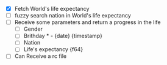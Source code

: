 - [x] Fetch World's life expectancy
- [ ] fuzzy search nation in World's life expectancy
- [ ] Receive some parameters and return a progress in the life
  - [ ] Gender
  - [ ] Brithday \* - {date} {timestamp}
  - [ ] Nation
  - [ ] Life's expectancy {f64}
- [ ] Can Receive a rc file
